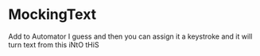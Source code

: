 # MockingText

Add to Automator I guess and then you can assign it a keystroke and it will turn text from this iNtO tHiS
